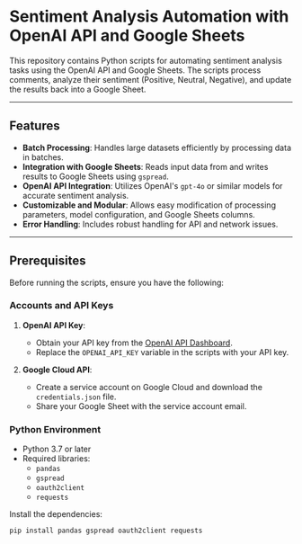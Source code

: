 # Sentiment Analysis Automation with OpenAI API and Google Sheets

This repository contains Python scripts for automating sentiment analysis tasks using the OpenAI API and Google Sheets. The scripts process comments, analyze their sentiment (Positive, Neutral, Negative), and update the results back into a Google Sheet.

---

## Features

- **Batch Processing**: Handles large datasets efficiently by processing data in batches.
- **Integration with Google Sheets**: Reads input data from and writes results to Google Sheets using `gspread`.
- **OpenAI API Integration**: Utilizes OpenAI's `gpt-4o` or similar models for accurate sentiment analysis.
- **Customizable and Modular**: Allows easy modification of processing parameters, model configuration, and Google Sheets columns.
- **Error Handling**: Includes robust handling for API and network issues.

---

## Prerequisites

Before running the scripts, ensure you have the following:

### Accounts and API Keys
1. **OpenAI API Key**:
   - Obtain your API key from the [OpenAI API Dashboard](https://platform.openai.com/).
   - Replace the `OPENAI_API_KEY` variable in the scripts with your API key.

2. **Google Cloud API**:
   - Create a service account on Google Cloud and download the `credentials.json` file.
   - Share your Google Sheet with the service account email.

### Python Environment
- Python 3.7 or later
- Required libraries:
  - `pandas`
  - `gspread`
  - `oauth2client`
  - `requests`

Install the dependencies:
```bash
pip install pandas gspread oauth2client requests
